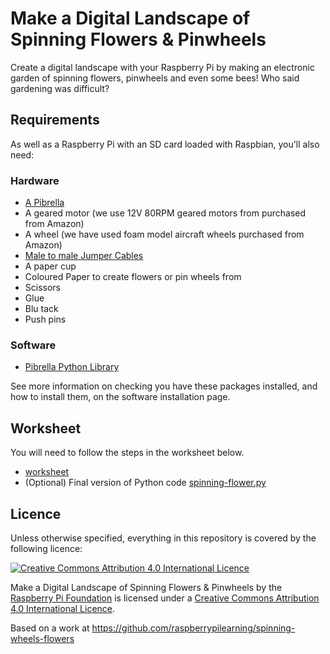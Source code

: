 # Make a Digital Landscape of Spinning Flowers & Pinwheels

Create a digital landscape with your Raspberry Pi by making an electronic garden of spinning flowers, pinwheels and even some bees! Who said gardening was difficult?

## Requirements
As well as a Raspberry Pi with an SD card loaded with Raspbian, you'll also need:

### Hardware
- [A Pibrella](http://www.pibrella.com)
- A geared motor (we use 12V 80RPM geared motors from purchased from Amazon)
- A wheel (we have used foam model aircraft wheels purchased from Amazon)
- [Male to male Jumper Cables](http://shop.pimoroni.com/products/jumper-jerky)
- A paper cup
- Coloured Paper to create flowers or pin wheels from
- Scissors
- Glue
- Blu tack
- Push pins

### Software
- [Pibrella Python Library](http://pibrella.com/#setup)

See more information on checking you have these packages installed, and how to install them, on the software installation page.

## Worksheet
You will need to follow the steps in the worksheet below.

- [worksheet](worksheet.md)
- (Optional) Final version of Python code [spinning-flower.py]()

## Licence
Unless otherwise specified, everything in this repository is covered by the following licence:

[![Creative Commons Attribution 4.0 International Licence](http://i.creativecommons.org/l/by-sa/4.0/88x31.png)](http://creativecommons.org/licenses/by-sa/4.0/)

Make a Digital Landscape of Spinning Flowers & Pinwheels by the [Raspberry Pi Foundation](http://www.raspberrypi.org) is licensed under a [Creative Commons Attribution 4.0 International Licence](http://creativecommons.org/licenses/by-sa/4.0/).

Based on a work at https://github.com/raspberrypilearning/spinning-wheels-flowers
